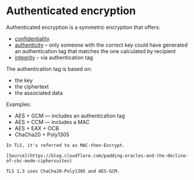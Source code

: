 # Authenticated encryption

Authenticated encryption is a symmetric encryption that offers:
* [confidentiality](../../goals/confidentiality.md)
* [authenticity](../../goals/authenticity.md) – only someone with the correct key could have generated an authentication tag that matches the one calculated by recipient
* [integrity](../../goals/integrity.md) – via authentication tag

The authentication tag is based on:
* the key
* the ciphertext
* the associated data

Examples:
* AES + GCM — includes an authentication tag
* AES + CCM — includes a MAC
* AES + EAX + OCB
* ChaCha20 + Poly1305

~~~admonish question tirle="What was it like previously?"
In TLS, it's referred to as MAC-then-Encrypt.

[Source](https://blog.cloudflare.com/padding-oracles-and-the-decline-of-cbc-mode-ciphersuites)
~~~

~~~admonish info title="In use"
TLS 1.3 uses ChaCha20-Poly1305 and AES-GCM.
~~~
